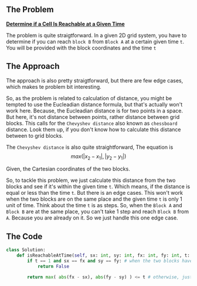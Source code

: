 ## The Problem
**[Determine if a Cell Is Reachable at a Given Time](https://leetcode.com/problems/determine-if-a-cell-is-reachable-at-a-given-time/description/?envType=daily-question&envId=2023-11-08)**

The problem is quite straigtforward. In a given 2D grid system, you have to determine if you can reach `block B` from `Block A` at a certain given time `t`. You will be provided with the block coordinates and the time `t`

## The Approach
The approach is also pretty straigtforward, but there are few edge cases, which makes te problem bit interesting.

So, as the problem is related to calculation of distance, you might be tempted to use the Eucleadian distance formula, but that's actually won't work here. Because, the Eucleadian distance is for two points in a space. But here, it's not distance between points, rather distance between grid blocks. This calls for the `Chevyshev distance` also known as `chessboard` distance. Look them up, if you don't know how to calculate this distance between to grid blocks. 

The `Chevyshev distance` is also quite straightforward, The equation is $$max(|x_2 - x_1|, |y_2 -y_1|)$$

Given, the Cartesian coordinates of the two blocks.

So, to tackle this problem, we just calculate this distance from the two blocks and see if it's within the given time `t`. Which means, if the distance is equal or less than the time `t`. But there is an edge cases. This won't work when the two blocks are on the same place and the given time `t` is only 1 unit of time. Think about the time `t` is as steps. So, when the `Block A` and `Block B` are at the same place, you can't take 1 step and reach `Block B` from `A`. Because you are already on it. So we just handle this one edge case.

## The Code
```python
class Solution:
    def isReachableAtTime(self, sx: int, sy: int, fx: int, fy: int, t: int) -> bool:
        if t == 1 and sx == fx and sy == fy: # when the two blocks have the same coordinates (they are at the same place) and the step (time) needed is one, return False
            return False

        return max( abs(fx - sx), abs(fy - sy) ) <= t # otherwise, just return if the Chevyshev distance is equal or less than the given step (time)
```